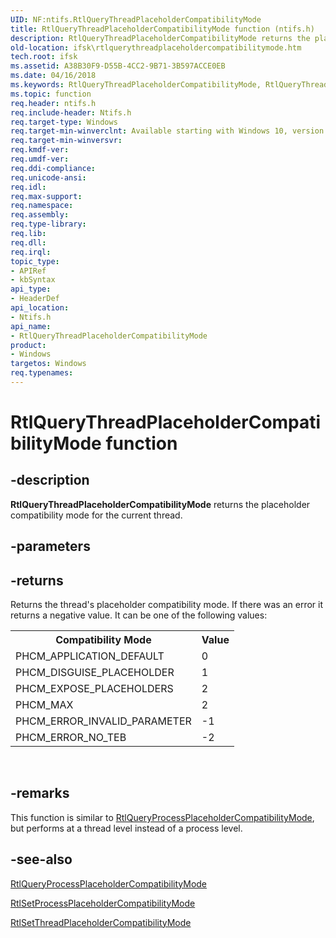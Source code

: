 ```yaml
---
UID: NF:ntifs.RtlQueryThreadPlaceholderCompatibilityMode
title: RtlQueryThreadPlaceholderCompatibilityMode function (ntifs.h)
description: RtlQueryThreadPlaceholderCompatibilityMode returns the placeholder compatibility mode for the current thread.
old-location: ifsk\rtlquerythreadplaceholdercompatibilitymode.htm
tech.root: ifsk
ms.assetid: A38B30F9-D55B-4CC2-9B71-3B597ACCE0EB
ms.date: 04/16/2018
ms.keywords: RtlQueryThreadPlaceholderCompatibilityMode, RtlQueryThreadPlaceholderCompatibilityMode routine [Installable File System Drivers], ifsk.rtlquerythreadplaceholdercompatibilitymode, ntifs/RtlQueryThreadPlaceholderCompatibilityMode
ms.topic: function
req.header: ntifs.h
req.include-header: Ntifs.h
req.target-type: Windows
req.target-min-winverclnt: Available starting with Windows 10, version 1709.
req.target-min-winversvr: 
req.kmdf-ver: 
req.umdf-ver: 
req.ddi-compliance: 
req.unicode-ansi: 
req.idl: 
req.max-support: 
req.namespace: 
req.assembly: 
req.type-library: 
req.lib: 
req.dll: 
req.irql: 
topic_type:
- APIRef
- kbSyntax
api_type:
- HeaderDef
api_location:
- Ntifs.h
api_name:
- RtlQueryThreadPlaceholderCompatibilityMode
product:
- Windows
targetos: Windows
req.typenames: 
---
```


# RtlQueryThreadPlaceholderCompatibilityMode function


## -description


**RtlQueryThreadPlaceholderCompatibilityMode** returns the placeholder compatibility mode for the current thread.


## -parameters






## -returns

Returns the thread's placeholder compatibility mode. If there was an error it returns a negative value. It can be one of the following values:

<table>
<tr>
<th>Compatibility Mode</th>
<th>Value</th>
</tr>
<tr>
<td>PHCM_APPLICATION_DEFAULT</td>
<td>0</td>
</tr>
<tr>
<td>PHCM_DISGUISE_PLACEHOLDER</td>
<td>1</td>
</tr>
<tr>
<td>PHCM_EXPOSE_PLACEHOLDERS</td>
<td>2</td>
</tr>
<tr>
<td>PHCM_MAX </td>
<td>2</td>
</tr>
<tr>
<td>PHCM_ERROR_INVALID_PARAMETER</td>
<td>-1</td>
</tr>
<tr>
<td>PHCM_ERROR_NO_TEB</td>
<td>-2</td>
</tr>
</table>
 


## -remarks
This function is similar to [RtlQueryProcessPlaceholderCompatibilityMode](https://docs.microsoft.com/windows-hardware/drivers/ddi/content/ntifs/nf-ntifs-rtlqueryprocessplaceholdercompatibilitymode), but performs at a thread level instead of a process level. 

## -see-also


[RtlQueryProcessPlaceholderCompatibilityMode](https://docs.microsoft.com/windows-hardware/drivers/ddi/content/ntifs/nf-ntifs-rtlqueryprocessplaceholdercompatibilitymode)

[RtlSetProcessPlaceholderCompatibilityMode](https://docs.microsoft.com/windows-hardware/drivers/ddi/content/ntifs/nf-ntifs-rtlsetprocessplaceholdercompatibilitymode)

[RtlSetThreadPlaceholderCompatibilityMode](https://docs.microsoft.com/windows-hardware/drivers/ddi/content/ntifs/nf-ntifs-rtlsetthreadplaceholdercompatibilitymode)


 

